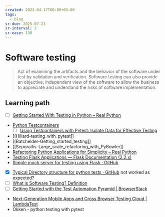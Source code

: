 ```yaml
---
created: 2023-04-17T00:00+03:00
tags:
  - blog
sr-due: 2025-07-23
sr-interval: 2
sr-ease: 130
---
```


# Software testing

> Act of examining the artifacts and the behavior of the software under test by validation and verification. Software testing can also provide an objective, independent view of the software to allow the business to appreciate and understand the risks of software implementation.

## Learning path

- [ ] [Getting Started With Testing in Python – Real Python](https://realpython.com/python-testing/#writing-integration-tests)
- [Python Testcontainers](https://github.com/testcontainers/testcontainers-python)
  - [ ] [Using Testcontainers with Pytest: Isolate Data for Effective Testing](https://qxf2.com/blog/using-testcontainers-with-pytest/)
- [[Hillard-testing_with_pytest]]
- [[Batchelder-Getting_started_testing]]
- [[Seporaitis-Large_scale_refactoring_with_PyBowler]]
- [Refactoring Python Applications for Simplicity – Real Python](https://realpython.com/python-refactoring/)
- [Testing Flask Applications — Flask Documentation (2.2.x)](https://flask.palletsprojects.com/en/2.2.x/testing/)
- [Simple mock server for testing using Flask · GitHub](https://gist.github.com/eruvanos/f6f62edb368a20aaa880e12976620db8)
- [x] [Typical Directory structure for python tests · GitHub](https://gist.github.com/tasdikrahman/2bdb3fb31136a3768fac) not worked as expected?
- [ ] [What is Software Testing? Definition](https://www.guru99.com/software-testing-introduction-importance.html)
- [ ] [Getting Started with the Test Automation Pyramid | BrowserStack](https://www.browserstack.com/guide/testing-pyramid-for-test-automation)
- [Next-Generation Mobile Apps and Cross Browser Testing Cloud | LambdaTest](https://www.lambdatest.com/)
- Okken - python testing with pytest
